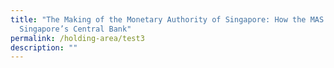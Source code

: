 ```yaml
---
title: "The Making of the Monetary Authority of Singapore: How the MAS Became
  Singapore’s Central Bank"
permalink: /holding-area/test3
description: ""
---
```

